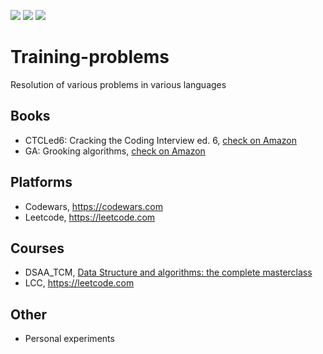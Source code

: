 <p style="text-align: left">
<img src="https://img.shields.io/badge/problems-8-grey" />
<img src="https://img.shields.io/badge/solutions-15-grey" />
<img src="https://img.shields.io/badge/languages-3-grey" />
</p>

# Training-problems

Resolution of various problems in various languages

## Books

* CTCLed6: Cracking the Coding Interview ed. 6, <a href="https://www.amazon.com/Cracking-Coding-Interview-Programming-Questions/dp/0984782850">check on Amazon</a>
* GA: Grooking algorithms, <a href="https://www.amazon.com/Grokking-Algorithms-illustrated-programmers-curious/dp/1617292230/ref=pd_bxgy_img_3/146-4827180-2399747?_encoding=UTF8&pd_rd_i=1617292230&pd_rd_r=71f11629-f75a-429b-9759-2d7cc01476eb&pd_rd_w=QtGxe&pd_rd_wg=7MNgP&pf_rd_p=f325d01c-4658-4593-be83-3e12ca663f0e&pf_rd_r=8RZPFJ44V9B6GX5EEP94&psc=1&refRID=8RZPFJ44V9B6GX5EEP94">check on Amazon</a>

## Platforms

* Codewars, https://codewars.com
* Leetcode, https://leetcode.com

## Courses

* DSAA_TCM, <a href="https://www.packtpub.com/product/data-structures-and-algorithms-the-complete-masterclass-video/9781801078504">Data Structure and algorithms: the complete masterclass</a>
* LCC, https://leetcode.com

## Other

* Personal experiments